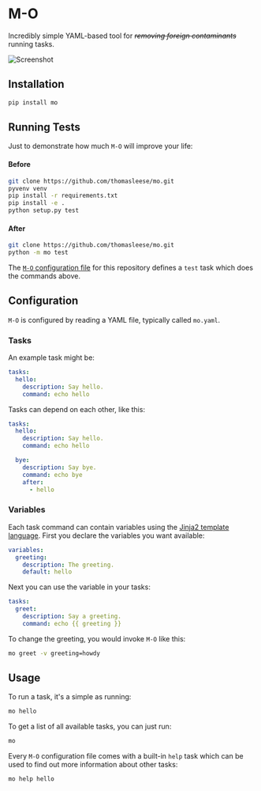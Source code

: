 # M-O

Incredibly simple YAML-based tool for *~~removing foreign contaminants~~* running tasks.

![Screenshot](https://github.com/thomasleese/mo/raw/master/assets/screenshot.png)

## Installation

```sh
pip install mo
```

## Running Tests

Just to demonstrate how much `M-O` will improve your life:

#### Before

```sh
git clone https://github.com/thomasleese/mo.git
pyvenv venv
pip install -r requirements.txt
pip install -e .
python setup.py test
```

#### After

```sh
git clone https://github.com/thomasleese/mo.git
python -m mo test
```

The [`M-O` configuration file](https://github.com/thomasleese/mo/blob/master/mo.yaml#L19) for this repository defines a `test` task which does the commands above.

## Configuration

`M-O` is configured by reading a YAML file, typically called `mo.yaml`.

### Tasks

An example task might be:

```yaml
tasks:
  hello:
    description: Say hello.
    command: echo hello    
```

Tasks can depend on each other, like this:

```yaml
tasks:
  hello:
    description: Say hello.
    command: echo hello

  bye:
    description: Say bye.
    command: echo bye
    after:
      - hello
```

### Variables

Each task command can contain variables using the [Jinja2 template language](http://jinja.pocoo.org/docs/). First you declare the variables you want available:

```yaml
variables:
  greeting:
    description: The greeting.
    default: hello
```

Next you can use the variable in your tasks:

```yaml
tasks:
  greet:
    description: Say a greeting.
    command: echo {{ greeting }}
```

To change the greeting, you would invoke `M-O` like this:

```sh
mo greet -v greeting=howdy
```

## Usage

To run a task, it's a simple as running:

```sh
mo hello
```

To get a list of all available tasks, you can just run:

```sh
mo
```

Every `M-O` configuration file comes with a built-in `help` task which can be used to find out more information about other tasks:

```sh
mo help hello
```
